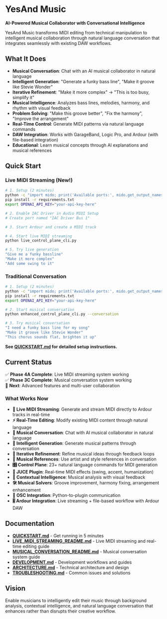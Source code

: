 # YesAnd Music

**AI-Powered Musical Collaborator with Conversational Intelligence**

YesAnd Music transforms MIDI editing from technical manipulation to intelligent musical collaboration through natural language conversation that integrates seamlessly with existing DAW workflows.

## What It Does

- **Musical Conversation**: Chat with an AI musical collaborator in natural language
- **Intelligent Generation**: "Generate a funky bass line", "Make it groove like Stevie Wonder"
- **Iterative Refinement**: "Make it more complex" → "This is too busy, simplify it"
- **Musical Intelligence**: Analyzes bass lines, melodies, harmony, and rhythm with visual feedback
- **Problem Solving**: "Make this groove better", "Fix the harmony", "Improve the arrangement"
- **Real-Time Control**: Generate MIDI patterns via natural language commands
- **DAW Integration**: Works with GarageBand, Logic Pro, and Ardour (with file-based integration)
- **Educational**: Learn musical concepts through AI explanations and musical references

## Quick Start

### Live MIDI Streaming (New!)
```bash
# 1. Setup (2 minutes)
python -c "import mido; print('Available ports:', mido.get_output_names())"
pip install -r requirements.txt
export OPENAI_API_KEY="your-api-key-here"

# 2. Enable IAC Driver in Audio MIDI Setup
# Create port named "IAC Driver Bus 1"

# 3. Start Ardour and create a MIDI track

# 4. Start live MIDI streaming
python live_control_plane_cli.py

# 5. Try live generation
"Give me a funky bassline"
"Make it more complex"
"Add some swing to it"
```

### Traditional Conversation
```bash
# 1. Setup (2 minutes)
python -c "import mido; print('Available ports:', mido.get_output_names())"
pip install -r requirements.txt
export OPENAI_API_KEY="your-api-key-here"

# 2. Start musical conversation
python enhanced_control_plane_cli.py --conversation

# 3. Try musical conversation
"I need a funky bass line for my song"
"Make it groove like Stevie Wonder"
"This chorus sounds flat, brighten it up"
```

**See [QUICKSTART.md](QUICKSTART.md) for detailed setup instructions.**

## Current Status

✅ **Phase 4A Complete**: Live MIDI streaming system working  
✅ **Phase 3C Complete**: Musical conversation system working  
🎯 **Next**: Advanced features and multi-user collaboration

### What Works Now

- **🎵 Live MIDI Streaming**: Generate and stream MIDI directly to Ardour tracks in real-time
- **⚡ Real-Time Editing**: Modify existing MIDI content through natural language
- **🤖 Musical Conversation**: Chat with AI musical collaborator in natural language
- **🎼 Intelligent Generation**: Generate musical patterns through conversation
- **🔄 Iterative Refinement**: Refine musical ideas through feedback loops
- **🎨 Musical References**: Use artist and style references in conversation
- **🎛️ Control Plane**: 23+ natural language commands for MIDI generation
- **🔌 JUCE Plugin**: Real-time MIDI effects (swing, accent, humanization)
- **🧠 Contextual Intelligence**: Musical analysis with visual feedback
- **🛠️ Musical Solvers**: Groove improvement, harmony fixing, arrangement enhancement
- **📡 OSC Integration**: Python-to-plugin communication
- **🎚️ Ardour Integration**: Live streaming + file-based workflow with Ardour DAW

## Documentation

- **[QUICKSTART.md](QUICKSTART.md)** - Get running in 5 minutes
- **[LIVE_MIDI_STREAMING_README.md](LIVE_MIDI_STREAMING_README.md)** - Live MIDI streaming and real-time editing guide
- **[MUSICAL_CONVERSATION_README.md](MUSICAL_CONVERSATION_README.md)** - Musical conversation system guide
- **[DEVELOPMENT.md](DEVELOPMENT.md)** - Development workflows and guides
- **[ARCHITECTURE.md](ARCHITECTURE.md)** - Technical architecture and design
- **[TROUBLESHOOTING.md](TROUBLESHOOTING.md)** - Common issues and solutions

## Vision

Enable musicians to intelligently edit their music through background analysis, contextual intelligence, and natural language conversation that enhances rather than disrupts their creative workflow.
